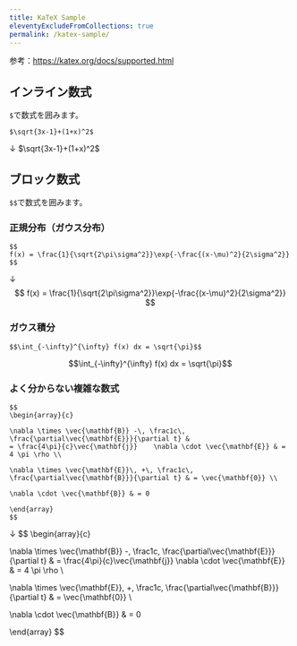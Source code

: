 ```yaml
---
title: KaTeX Sample
eleventyExcludeFromCollections: true
permalink: /katex-sample/
---
```


参考：<https://katex.org/docs/supported.html>

## インライン数式

`$`で数式を囲みます。

```
$\sqrt{3x-1}+(1+x)^2$
```
↓
$\sqrt{3x-1}+(1+x)^2$

## ブロック数式
`$$`で数式を囲みます。

### 正規分布（ガウス分布）

```
$$
f(x) = \frac{1}{\sqrt{2\pi\sigma^2}}\exp{-\frac{(x-\mu)^2}{2\sigma^2}}
$$
```
↓
$$
f(x) = \frac{1}{\sqrt{2\pi\sigma^2}}\exp{-\frac{(x-\mu)^2}{2\sigma^2}}
$$

### ガウス積分

```
$$\int_{-\infty}^{\infty} f(x) dx = \sqrt{\pi}$$
```

$$\int_{-\infty}^{\infty} f(x) dx = \sqrt{\pi}$$

### よく分からない複雑な数式

```
$$
\begin{array}{c}

\nabla \times \vec{\mathbf{B}} -\, \frac1c\, \frac{\partial\vec{\mathbf{E}}}{\partial t} &
= \frac{4\pi}{c}\vec{\mathbf{j}}    \nabla \cdot \vec{\mathbf{E}} & = 4 \pi \rho \\

\nabla \times \vec{\mathbf{E}}\, +\, \frac1c\, \frac{\partial\vec{\mathbf{B}}}{\partial t} & = \vec{\mathbf{0}} \\

\nabla \cdot \vec{\mathbf{B}} & = 0

\end{array}
$$
```
↓
$$
\begin{array}{c}

\nabla \times \vec{\mathbf{B}} -\, \frac1c\, \frac{\partial\vec{\mathbf{E}}}{\partial t} &
= \frac{4\pi}{c}\vec{\mathbf{j}}    \nabla \cdot \vec{\mathbf{E}} & = 4 \pi \rho \\

\nabla \times \vec{\mathbf{E}}\, +\, \frac1c\, \frac{\partial\vec{\mathbf{B}}}{\partial t} & = \vec{\mathbf{0}} \\

\nabla \cdot \vec{\mathbf{B}} & = 0

\end{array}
$$
